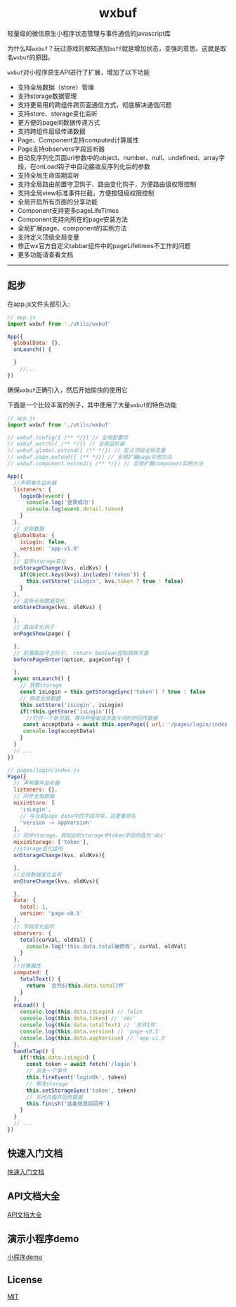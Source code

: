 # <center>wxbuf</center>

轻量级的微信原生小程序状态管理与事件通信的javascript库

为什么叫`wxbuf`？玩过游戏的都知道加`buff`就是增加状态，变强的意思。这就是取名`wxbuf`的原因。    

`wxbuf`对小程序原生API进行了扩展，增加了以下功能
* 支持全局数据（store）管理
* 支持storage数据管理
* 支持更易用的跨组件跨页面通信方式，彻底解决通信问题
* 支持store、storage变化监听
* 更方便的page间数据传递方式
* 支持跨组件层级传递数据
* Page、Component支持computed计算属性
* Page支持observers字段监听器
* 自动反序列化页面url参数中的object、number、null、undefined、array字段，在onLoad钩子中自动接收反序列化后的参数
* 支持全局生命周期监听
* 支持全局路由前置守卫钩子、路由变化钩子，方便路由级权限控制
* 支持全局view标准事件拦截，方便按钮级权限控制
* 全局开启所有页面的分享功能
* Component支持更多pageLifeTimes
* Component支持向所在的page安装方法
* 全局扩展page、component的实例方法
* 支持定义顶级全局变量
* 修正wx官方自定义tabbar组件中的pageLifetimes不工作的问题
* 更多功能请查看文档
---
## 起步
在app.js文件头部引入:
```js
// app.js
import wxbuf from './utils/wxbuf'

App({
  globalData: {},
  onLaunch() {

  }
    //...
})
```
确保`wxbuf`正确引入，然后开始愉快的使用它   

下面是一个比较丰富的例子，其中使用了大量`wxbuf`的特色功能    
```js
// app.js
import wxbuf from './utils/wxbuf'

// wxbuf.config({ /** */}) // 全局配置项
// wxbuf.watch({ /** */}) // 全局监听器
// wxbuf.global.extend({ /** */}) // 定义顶级全局变量
// wxbuf.page.extend({ /** */}) // 全局扩展page实例方法
// wxbuf.component.extend({ /** */}) // 全局扩展component实例方法

App({
  //声明事件监听器
  listeners: {
    loginOk(event) {
      console.log('登录成功')
      console.log(event.detail.token)
    }
  },
  // 全局数据
  globalData: {
    isLogin: false,
    version: 'app-v1.0'
  },
  // 监听storage变化
  onStorageChange(kvs, oldKvs) {
    if(Object.keys(kvs).includes('token')) {
      this.setStore('isLogin', kvs.token ? true : false)
    }
  },
  // 监听全局数据变化
  onStoreChange(kvs, oldKvs) {
 
  },
  // 路由变化钩子
  onPageShow(page) {

  },
  // 前置路由守卫钩子， return boolean控制跳转页面
  beforePageEnter(option, pageConfig) {

  },
  async onLaunch() {
    // 获取storage
    const isLogin = this.getStorageSync('token') ? true : false
    // 修改全局数据
    this.setStore('isLogin', isLogin)
    if(!this.getStore('isLogin')){
      //打开一个新页面，等待并接收该页面关闭时的回传数据
     const acceptData = await this.openPage({ url: '/pages/login/index' })
     console.log(acceptData)
    }
  }
  // ...
})
```
```js
// pages/login/index.js
Page({
  // 声明事件监听器
  listeners: {},
  // 同步全局数据
  mixinStore: [
    'isLogin',
    // 与当前page data中的字段冲突，这里重命名
    'version -> appVersion'
  ],
  // 同步storage，假如此时storage中token字段的值为'abc'
  mixinStorage: ['token'],
  //storage变化监听
  onStorageChange(kvs, oldKvs){

  },
  //全局数据变化监听
  onStoreChange(kvs, oldKvs){

  },
  data: {
    total: 1,
    version: 'page-v0.5'
  },
  // 字段变化监听
  observers: {
    total(curVal, oldVal) {
      console.log('this.data.total被修改', curVal, oldVal)
    }
  },
  //计算属性
  computed: {
    totalText() {
      return `总共${this.data.total}件`
    }
  },
  onLoad() {
    console.log(this.data.isLogin) // false
    console.log(this.data.token) // 'abc'
    console.log(this.data.totalText) // '总共1件'
    console.log(this.data.version) // 'page-v0.5'
    console.log(this.data.appVersion) // 'app-v1.0'
  },
  handleTap() {
    if(!this.data.isLogin) {
      const token = await fetch('/login')
      // 派发一个事件
      this.fireEvent('loginOk', token) 
      // 修改storage
      this.setStorageSync('token', token)
      // 关闭页面并回传数据
      this.finish('这条信息将回传')
    }
  }
  // ...
})
```

## 快速入门文档
[快速入门文档](../blob/master/docs/DOCS.md)

## API文档大全
[API文档大全](../blob/master/docs/APIS.md)

## 演示小程序demo
[小程序demo](../tree/master/examples/mini-app-demo)

## License

[MIT](https://opensource.org/licenses/MIT)
